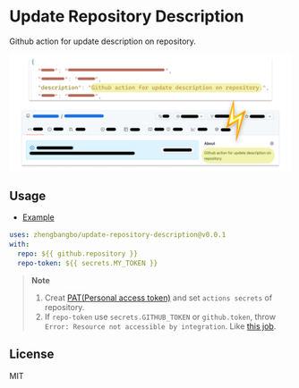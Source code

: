 # Update Repository Description

Github action for update description on repository.

![](./img/readme.png)

## Usage

- [Example](./.github/workflows/main.yml)

```yaml
uses: zhengbangbo/update-repository-description@v0.0.1
with:
  repo: ${{ github.repository }}
  repo-token: ${{ secrets.MY_TOKEN }}
```

> **Note**
> 1. Creat [PAT(Personal access token)](https://github.com/settings/tokens) and set `actions secrets` of repository.
> 2. If `repo-token` use `secrets.GITHUB_TOKEN` or `github.token`, throw `Error: Resource not accessible by integration`. Like [this job](https://github.com/zhengbangbo/update-repository-description/actions/runs/3318862036/jobs/5483297578).


## License

MIT

